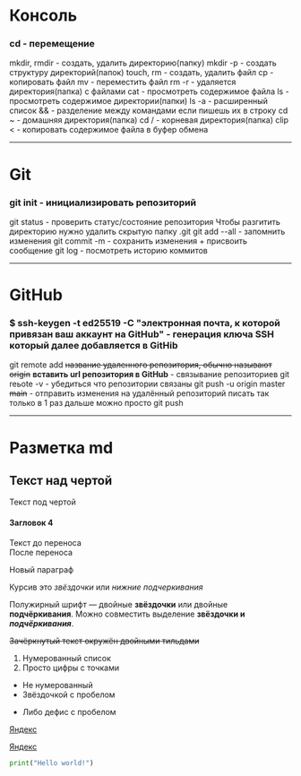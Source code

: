 # Консоль

### cd - перемещение
mkdir, rmdir - создать, удалить директорию(папку)
mkdir -p - создать структуру директорий(папок)
touch, rm - создать, удалить файл
cp - копировать файл
mv - переместить файл
rm -r - удаляется директория(папка) с файлами
cat - просмотреть содержимое файла
ls - просмотреть содержимое директории(папки)
ls -a - расширенный список
&& - разделение между командами если пишешь их в строку
cd ~ - домашняя директория(папка)
cd / - корневая директория(папка)
clip < - копировать содержимое файла в буфер обмена

---

# Git

### git init - инициализировать репозиторий
git status - проверить статус/состояние репозитория
Чтобы разгитить директорию нужно удалить скрытую папку .git
git add --all - запомнить изменения
git commit -m - сохранить изменения + присвоить сообщение
git log - посмотреть историю коммитов

---

# GitHub

### $ ssh-keygen -t ed25519 -C "электронная почта, к которой привязан ваш аккаунт на GitHub" - генерация ключа SSH который далее добавляется в GitHib
git remote add ~~название удаленного репозитория, обычно называют origin~~ __вставить url репозитория в GitHub__ - связывание репозиториев
git reьote -v - убедиться что репозитории связаны
git push -u origin master ~~main~~ - отправить изменения на удалённый репозиторий писать так только в 1 раз дальше можно просто git push

---

# Разметка md

Текст над чертой
---
Текст под чертой
#### Загловок 4
Текст до переноса  
После переноса  

Новый параграф

Курсив это *звёздочки* или _нижние подчеркивания_

Полужирный шрифт — двойные **звёздочки** или двойные __подчёркивания__.
Можно совместить выделение **звёздочки и _подчёркивания_**.

~~Зачёркнутый текст окружён двойными тильдами~~

1. Нумерованный список
2. Просто цифры с точками
* Не нумерованный
* Звёздочкой с пробелом
- Либо дефис с пробелом

[Яндекс](https://www.yandex.ru)

[Яндекс](https://www.yandex.ru "Я Yandex!")

``` python
print("Hello world!")
```
